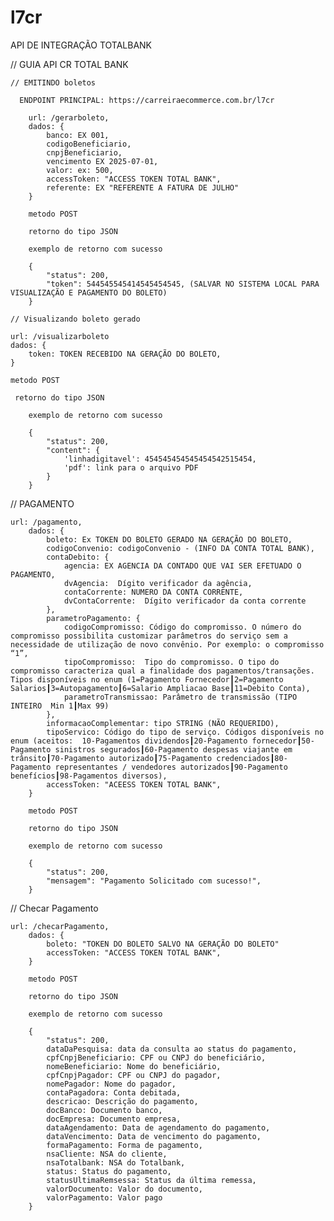 # l7cr
API DE INTEGRAÇÃO TOTALBANK


// GUIA API CR TOTAL BANK

    // EMITINDO boletos

      ENDPOINT PRINCIPAL: https://carreiraecommerce.com.br/l7cr

        url: /gerarboleto,
        dados: {
            banco: EX 001,
            codigoBeneficiario,
            cnpjBeneficiario,
            vencimento EX 2025-07-01,
            valor: ex: 500,
            accessToken: "ACCESS TOKEN TOTAL BANK",
            referente: EX "REFERENTE A FATURA DE JULHO"
        }

        metodo POST

        retorno do tipo JSON

        exemplo de retorno com sucesso

        {
            "status": 200,
            "token": 544545545414545454545, (SALVAR NO SISTEMA LOCAL PARA VISUALIZAÇÃO E PAGAMENTO DO BOLETO)
        }

    // Visualizando boleto gerado

    url: /visualizarboleto
    dados: {
        token: TOKEN RECEBIDO NA GERAÇÃO DO BOLETO,
    }

    metodo POST

     retorno do tipo JSON

        exemplo de retorno com sucesso

        {
            "status": 200,
            "content": {
                'linhadigitavel': 454545454545454542515454,
                'pdf': link para o arquivo PDF
            }
        }




// PAGAMENTO

    url: /pagamento,
        dados: {
            boleto: Ex TOKEN DO BOLETO GERADO NA GERAÇÃO DO BOLETO,
            codigoConvenio: codigoConvenio - (INFO DA CONTA TOTAL BANK),
            contaDebito: {
                agencia: EX AGENCIA DA CONTADO QUE VAI SER EFETUADO O PAGAMENTO,
                dvAgencia:  Dígito verificador da agência,
                contaCorrente: NUMERO DA CONTA CORRENTE,
                dvContaCorrente:  Dígito verificador da conta corrente
            },
            parametroPagamento: {
                codigoCompromisso: Código do compromisso. O número do compromisso possibilita customizar parâmetros do serviço sem a necessidade de utilização de novo convênio. Por exemplo: o compromisso “1”,
                tipoCompromisso:  Tipo do compromisso. O tipo do compromisso caracteriza qual a finalidade dos pagamentos/transações. Tipos disponíveis no enum (1=Pagamento Fornecedor┃2=Pagamento Salarios┃3=Autopagamento┃6=Salario Ampliacao Base┃11=Debito Conta),
                parametroTransmissao: Parâmetro de transmissão (TIPO INTEIRO  Min 1┃Max 99)
            },
            informacaoComplementar: tipo STRING (NÃO REQUERIDO),
            tipoServico: Código do tipo de serviço. Códigos disponíveis no enum (aceitos:  10-Pagamentos dividendos┃20-Pagamento fornecedor┃50-Pagamento sinistros segurados┃60-Pagamento despesas viajante em trânsito┃70-Pagamento autorizado┃75-Pagamento credenciados┃80-Pagamento representantes / vendedores autorizados┃90-Pagamento benefícios┃98-Pagamentos diversos),
            accessToken: "ACEESS TOKEN TOTAL BANK",
        }

        metodo POST

        retorno do tipo JSON

        exemplo de retorno com sucesso

        {
            "status": 200,
            "mensagem": "Pagamento Solicitado com sucesso!",
        }

        
// Checar Pagamento

        
    url: /checarPagamento,
        dados: {
            boleto: "TOKEN DO BOLETO SALVO NA GERAÇÃO DO BOLETO"
            accessToken: "ACCESS TOKEN TOTAL BANK",
        }

        metodo POST

        retorno do tipo JSON

        exemplo de retorno com sucesso

        {
            "status": 200,
            dataDaPesquisa: data da consulta ao status do pagamento,
            cpfCnpjBeneficiario: CPF ou CNPJ do beneficiário,
            nomeBeneficiario: Nome do beneficiário,
            cpfCnpjPagador: CPF ou CNPJ do pagador,
            nomePagador: Nome do pagador,
            contaPagadora: Conta debitada,
            descricao: Descrição do pagamento,
            docBanco: Documento banco,
            docEmpresa: Documento empresa,
            dataAgendamento: Data de agendamento do pagamento,
            dataVencimento: Data de vencimento do pagamento,
            formaPagamento: Forma de pagamento,
            nsaCliente: NSA do cliente,
            nsaTotalbank: NSA do Totalbank,
            status: Status do pagamento,
            statusUltimaRemsessa: Status da última remessa,
            valorDocumento: Valor do documento,
            valorPagamento: Valor pago
        }
    
